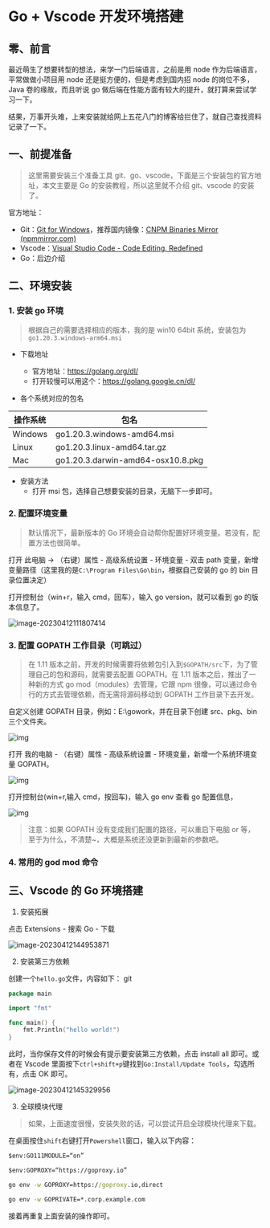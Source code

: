 # Go + Vscode 开发环境搭建

## 零、前言

 最近萌生了想要转型的想法，来学一门后端语言，之前是用 node 作为后端语言，平常做做小项目用 node 还是挺方便的，但是考虑到国内招 node 的岗位不多，Java 卷的缘故，而且听说 go 做后端在性能方面有较大的提升，就打算来尝试学习一下。

 结果，万事开头难，上来安装就给网上五花八门的博客给拦住了，就自己查找资料记录了一下。

## 一、前提准备

> 这里需要安装三个准备工具 git、go、vscode，下面是三个安装包的官方地址，本文主要是 Go 的安装教程，所以这里就不介绍 git、vscode 的安装了。

官方地址：

-   Git：[Git for Windows](https://gitforwindows.org/)，推荐国内镜像：[CNPM Binaries Mirror (npmmirror.com)](https://registry.npmmirror.com/binary.html?path=git-for-windows/)
-   Vscode：[Visual Studio Code - Code Editing. Redefined](https://code.visualstudio.com/)
-   Go：后边介绍

## 二、环境安装

### 1. 安装 go 环境

> 根据自己的需要选择相应的版本，我的是 win10 64bit 系统，安装包为`go1.20.3.windows-arm64.msi`

-   下载地址

    -   官方地址：https://golang.org/dl/
    -   打开较慢可以用这个：https://golang.google.cn/dl/

-   各个系统对应的包名

| 操作系统 | 包名                              |
| -------- | --------------------------------- |
| Windows  | go1.20.3.windows-amd64.msi        |
| Linux    | go1.20.3.linux-amd64.tar.gz       |
| Mac      | go1.20.3.darwin-amd64-osx10.8.pkg |

-   安装方法
    -   打开 msi 包，选择自己想要安装的目录，无脑下一步即可。

### 2. 配置环境变量

> 默认情况下，最新版本的 Go 环境会自动帮你配置好环境变量。若没有，配置方法也很简单。

 打开 此电脑 -> （右键）属性 - 高级系统设置 - 环境变量 - 双击 path 变量，新增变量路径（这里我的是`C:\Program Files\Go\bin`，根据自己安装的 go 的 bin 目录位置决定）

 打开控制台（win+r，输入 cmd，回车），输入 go version，就可以看到 go 的版本信息了。

![image-20230412111807414](https://qiniu.ustinian077.top/image-20230412111807414.png)

### 3. 配置 GOPATH 工作目录（可跳过）

> 在 1.11 版本之前，开发的时候需要将依赖包引入到`$GOPATH/src`下，为了管理自己的包和源码，就需要去配置 GOPATH。在 1.11 版本之后，推出了一种新的方式 go mod（modules）去管理，它跟 npm 很像，可以通过命令行的方式去管理依赖，而无需将源码移动到 GOPATH 工作目录下去开发。

 自定义创建 GOPATH 目录，例如：E:\gowork，并在目录下创建 src、pkg、bin 三个文件夹。

![img](https://qiniu.ustinian077.top/1235697-20190218223030338-1867662830.png)

 打开 我的电脑 - （右键）属性 - 高级系统设置 - 环境变量，新增一个系统环境变量 GOPATH。

![img](https://qiniu.ustinian077.top/1235697-20190218225425690-1353699465.png)

 打开控制台(win+r,输入 cmd，按回车)，输入 go env 查看 go 配置信息，

![img](https://qiniu.ustinian077.top/1235697-20190218230016332-1394149958.png)

> 注意：如果 GOPATH 没有变成我们配置的路径，可以重启下电脑 or 等，至于为什么，不清楚~，大概是系统还没更新到最新的参数吧。

### 4. 常用的 god mod 命令




## 三、Vscode 的 Go 环境搭建

1. 安装拓展

 点击 Extensions - 搜索 Go - 下载

![image-20230412144953871](https://qiniu.ustinian077.top/image-20230412144953871.png)

2. 安装第三方依赖

 创建一个`hello.go`文件，内容如下：
git
```go
package main

import "fmt"

func main() {
	fmt.Println("hello world!")
}

```

 此时，当你保存文件的时候会有提示要安装第三方依赖，点击 install all 即可。或者在 Vscode 里面按下`ctrl+shift+p`键找到`Go:Install/Update Tools`，勾选所有，点击 OK 即可。

![image-20230412145329956](https://qiniu.ustinian077.top/image-20230412145329956.png)

3. 全球模块代理

> 如果，上面速度很慢，安装失败的话，可以尝试开启全球模块代理来下载。

 在桌面按住`shift`右键打开`Powershell`窗口，输入以下内容：

```cmd
$env:GO111MODULE=“on”

$env:GOPROXY=“https://goproxy.io”

go env -w GOPROXY=https://goproxy.io,direct

go env -w GOPRIVATE=*.corp.example.com
```

 接着再重复上面安装的操作即可。
